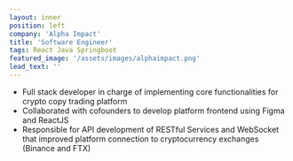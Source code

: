 ```yaml
---
layout: inner
position: left
company: 'Alpha Impact'
title: 'Software Engineer'
tags: React Java Springboot
featured_image: '/assets/images/alphaimpact.png'
lead_text: ''
---
```


* Full stack developer in charge of implementing core functionalities for crypto copy trading platform
* Collaborated with cofounders to develop platform frontend using Figma and ReactJS 
* Responsible for API development of RESTful Services and WebSocket that improved platform connection to cryptocurrency exchanges (Binance and FTX)

